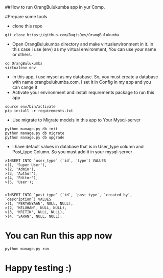##How to run OrangBulukumba app in yur Comp.

#Prepare some tools
- clone this repo
```
git clone https://github.com/BugisDev/OrangBulukumba
```
- Open OrangBulukumba directory and make virtualenvironment in it. in this case i use (env) as my virtual environment, You can use your name or others.
```
cd OrangBulukumba
virtualenv env
```
- In this app, i use mysql as my database. So, you must create a database with name orangbulukumba.com. I set it in Config in my app and you can cange it
- Activate your environment and install requrements package to run this app
```
source env/bin/activate
pip install -r requirements.txt
```
- Use migrate to Migrate models in this app to Your Mysql-server
```
python manage.py db init
python manage.py db migrate
python manage.py db upgrade
```
- I have default values in database that is in User_type column and Post_type Column. So you must add it in your mysql-server
```
>INSERT INTO `user_type` (`id`, `type`) VALUES
>(1, 'Super User'),
>(2, 'Admin'),
>(3, 'Author'),
>(4, 'Editor'),
>(5, 'User');


>INSERT INTO `post_type` (`id`, `post_type`, `created_by`, `description`) VALUES
>(1, 'PERTANYAAN', NULL, NULL),
>(2, 'KELUHAN', NULL, NULL),
>(3, 'KRITIK', NULL, NULL),
>(4, 'SARAN', NULL, NULL);
```

# You can Run this app now
```
python manage.py run
```

# Happy testing :)
